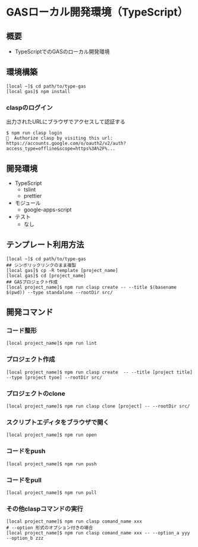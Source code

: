 # GASローカル開発環境（TypeScript）

## 概要

- TypeScriptでのGASのローカル開発環境

## 環境構築

```
[local ~]$ cd path/to/type-gas
[local gas]$ npm install
```

### claspのログイン

出力されたURLにブラウザでアクセスして認証する

```
$ npm run clasp login
🔑  Authorize clasp by visiting this url:
https://accounts.google.com/o/oauth2/v2/auth?access_type=offline&scope=https%3A%2F%...
```

## 開発環境

- TypeScript
	- tslint
	- prettier
- モジュール
	- google-apps-script
- テスト
	- なし

## テンプレート利用方法

```
[local ~]$ cd path/to/type-gas
## シンボリックリンクのまま複製
[local gas]$ cp -R template [project_name]
[local gas]$ cd [project_name]
## GASプロジェクト作成
[local project_name]$ npm run clasp create -- --title $(basename $(pwd)) --type standalone --rootDir src/
```

## 開発コマンド

### コード整形

```
[local project_name]$ npm run lint
```

### プロジェクト作成

```
[local project_name]$ npm run clasp create  -- --title [project title] --type [project tyoe] --rootDir src/
```

### プロジェクトのclone

```
[local project_name]$ npm run clasp clone [project] -- --rootDir src/
```

### スクリプトエディタをブラウザで開く

```
[local project_name]$ npm run open
```

### コードをpush

```
[local project_name]$ npm run push
```

### コードをpull

```
[local project_name]$ npm run pull
```

### その他claspコマンドの実行

```
[local project_name]$ npm run clasp comand_name xxx
# --option 形式のオプション付きの場合
[local project_name]$ npm run clasp comand_name xxx -- --option_a yyy --option_b zzz
```
